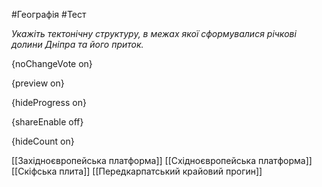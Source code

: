 #Географія #Тест

*Укажіть тектонічну структуру, в межах якої сформувалися річкові долини Дніпра та його приток.*

{noChangeVote on}

{preview on}

{hideProgress on}

{shareEnable off}

{hideCount on}

[[Західноєвропейська платформа]]
[[Східноєвропейська платформа]]
[[Скіфська плита]]
[[Передкарпатський крайовий прогин]]
